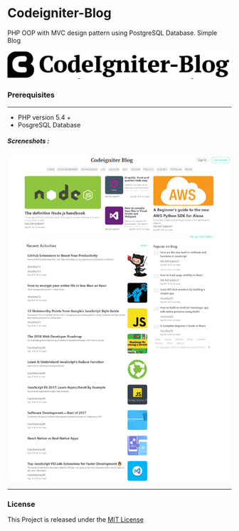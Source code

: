 # Codeigniter-Blog
PHP OOP with MVC design pattern using PostgreSQL Database.
Simple Blog

![](https://github.com/Arif-un/Codeigniter-Blog/blob/master/Screenshots/cb-logo.png?raw=true)

### Prerequisites

------------


* PHP version 5.4 +
* PosgreSQL Database


##### Screneshots :

![codeigniter-blog](https://github.com/Arif-un/Codeigniter-Blog/blob/master/Screenshots/codeigniter-blog.png?raw=true)

------------

### License
This Project is released under the [MIT License](https://opensource.org/licenses/MIT)
